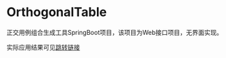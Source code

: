 # OrthogonalTable

正交用例组合生成工具SpringBoot项目，该项目为Web接口项目，无界面实现。

实际应用结果可见[跳转链接](http://linaxhua.cn:30001)

